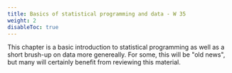 ```yaml
---
title: Basics of statistical programming and data - W 35
weight: 2
disableToc: true
---
```


This chapter is a basic introduction to statistical programming as well as a short brush-up on data more genereally. For some, this will be "old news", but many will certainly benefit from reviewing this material.